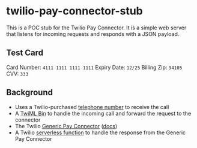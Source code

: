 # twilio-pay-connector-stub

This is a POC stub for the Twilio Pay Connector. It is a simple web server that listens for incoming requests and responds with a JSON payload.

## Test Card

Card Number: `4111 1111 1111 1111`
Expiry Date: `12/25`
Billing Zip: `94105`
CVV: `333`

## Background

- Uses a Twilio-purchased [telephone number](https://console.twilio.com/us1/develop/phone-numbers/manage/incoming) to receive the call
- A [TwiML Bin](https://console.twilio.com/us1/develop/twiml-bins/twiml-bins) to handle the incoming call and forward the request to the connector
- The Twilio [Generic Pay Connector](https://console.twilio.com/us1/develop/add-ons/catalog) ([docs](https://www.twilio.com/docs/voice/twiml/pay/generic-pay-connector))
- A Twilio [serverless function](https://console.twilio.com/us1/develop/functions/services) to handle the response from the Generic Pay Connector
